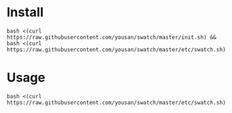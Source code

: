 # Install
```shellscript
bash <(curl https://raw.githubusercontent.com/yousan/swatch/master/init.sh) && bash <(curl https://raw.githubusercontent.com/yousan/swatch/master/etc/swatch.sh)
```

# Usage
```shellscript
bash <(curl https://raw.githubusercontent.com/yousan/swatch/master/etc/swatch.sh)
```
